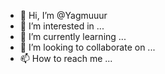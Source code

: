 - 👋 Hi, I’m @Yagmuuur
- 👀 I’m interested in ...
- 🌱 I’m currently learning ...
- 💞️ I’m looking to collaborate on ...
- 📫 How to reach me ...

<!---
Yagmuuur/Yagmuuur is a ✨ special ✨ repository because its `README.md` (this file) appears on your GitHub profile.
You can click the Preview link to take a look at your changes.
--->
